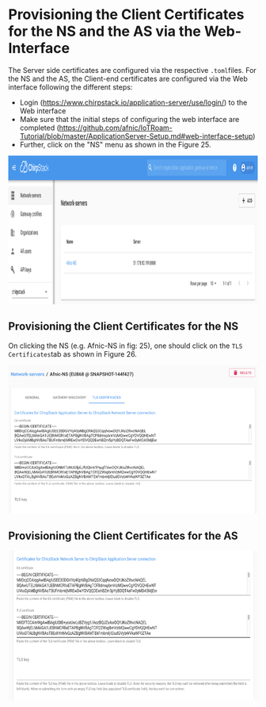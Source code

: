 # Provisioning the Client Certificates for the NS and the AS via the Web-Interface

The Server side certificates are configured via the respective `.toml`files. For the NS and the AS, the Client-end certificates are configured via the Web interface following the different steps:
   * Login (https://www.chirpstack.io/application-server/use/login/) to the Web interface
   * Make sure that the initial steps of configuring the web interface are completed (https://github.com/afnic/IoTRoam-Tutorial/blob/master/ApplicationServer-Setup.md#web-interface-setup)
   * Further, click on the "NS" menu as shown in the Figure 25.

<p align="center">
  <img width="760" height="300" src="https://github.com/afnic/IoTRoam-Tutorial/blob/master/Images/Fig25.png?raw=true">
</p>

## Provisioning the Client Certificates for the NS

On clicking the NS (e.g. Afnic-NS in fig: 25), one should click on the `TLS Certificates`tab   as shown in Figure 26.

<p align="center">
  <img width="760" height="300" src="https://github.com/afnic/IoTRoam-Tutorial/blob/master/Images/Fig26.png?raw=true">
</p>

## Provisioning the Client Certificates for the AS

<p align="center">
  <img width="760" height="300" src="https://github.com/afnic/IoTRoam-Tutorial/blob/master/Images/Fig27.png?raw=true">
</p>
